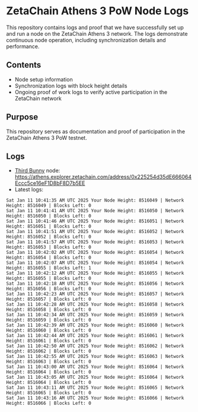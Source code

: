 # ZetaChain Athens 3 PoW Node Logs
This repository contains logs and proof that we have successfully set up and run a node on the ZetaChain Athens 3 network. The logs demonstrate continuous node operation, including synchronization details and performance.

## Contents
- Node setup information
- Synchronization logs with block height details
- Ongoing proof of work logs to verify active participation in the ZetaChain network

## Purpose
This repository serves as documentation and proof of participation in the ZetaChain Athens 3 PoW testnet.

## Logs

- [Third Bunny](https://thirdbunny.xyz/) node: https://athens.explorer.zetachain.com/address/0x225254d35dE666064Eccc5ce16eF1D8bF8D7b5EE
- Latest logs:
```
Sat Jan 11 10:41:35 AM UTC 2025 Your Node Height: 8516049 | Network Height: 8516049 | Blocks Left: 0
Sat Jan 11 10:41:41 AM UTC 2025 Your Node Height: 8516050 | Network Height: 8516050 | Blocks Left: 0
Sat Jan 11 10:41:46 AM UTC 2025 Your Node Height: 8516051 | Network Height: 8516051 | Blocks Left: 0
Sat Jan 11 10:41:51 AM UTC 2025 Your Node Height: 8516052 | Network Height: 8516052 | Blocks Left: 0
Sat Jan 11 10:41:57 AM UTC 2025 Your Node Height: 8516053 | Network Height: 8516053 | Blocks Left: 0
Sat Jan 11 10:42:02 AM UTC 2025 Your Node Height: 8516054 | Network Height: 8516054 | Blocks Left: 0
Sat Jan 11 10:42:07 AM UTC 2025 Your Node Height: 8516054 | Network Height: 8516055 | Blocks Left: 1
Sat Jan 11 10:42:12 AM UTC 2025 Your Node Height: 8516055 | Network Height: 8516055 | Blocks Left: 0
Sat Jan 11 10:42:18 AM UTC 2025 Your Node Height: 8516056 | Network Height: 8516056 | Blocks Left: 0
Sat Jan 11 10:42:23 AM UTC 2025 Your Node Height: 8516057 | Network Height: 8516057 | Blocks Left: 0
Sat Jan 11 10:42:28 AM UTC 2025 Your Node Height: 8516058 | Network Height: 8516058 | Blocks Left: 0
Sat Jan 11 10:42:34 AM UTC 2025 Your Node Height: 8516059 | Network Height: 8516059 | Blocks Left: 0
Sat Jan 11 10:42:39 AM UTC 2025 Your Node Height: 8516060 | Network Height: 8516060 | Blocks Left: 0
Sat Jan 11 10:42:44 AM UTC 2025 Your Node Height: 8516061 | Network Height: 8516061 | Blocks Left: 0
Sat Jan 11 10:42:50 AM UTC 2025 Your Node Height: 8516062 | Network Height: 8516062 | Blocks Left: 0
Sat Jan 11 10:42:55 AM UTC 2025 Your Node Height: 8516063 | Network Height: 8516063 | Blocks Left: 0
Sat Jan 11 10:43:00 AM UTC 2025 Your Node Height: 8516064 | Network Height: 8516064 | Blocks Left: 0
Sat Jan 11 10:43:05 AM UTC 2025 Your Node Height: 8516064 | Network Height: 8516064 | Blocks Left: 0
Sat Jan 11 10:43:11 AM UTC 2025 Your Node Height: 8516065 | Network Height: 8516065 | Blocks Left: 0
Sat Jan 11 10:43:16 AM UTC 2025 Your Node Height: 8516066 | Network Height: 8516066 | Blocks Left: 0
```

